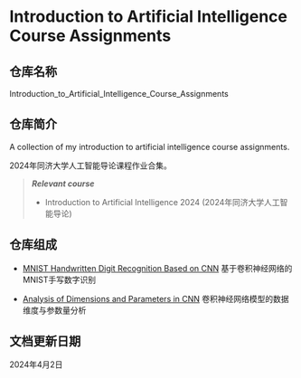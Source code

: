 # Introduction to Artificial Intelligence Course Assignments

## 仓库名称

Introduction_to_Artificial_Intelligence_Course_Assignments

## 仓库简介

A collection of my introduction to artificial intelligence course assignments.

2024年同济大学人工智能导论课程作业合集。

> ***Relevant course***
> * Introduction to Artificial Intelligence 2024 (2024年同济大学人工智能导论)

## 仓库组成

* [MNIST Handwritten Digit Recognition Based on CNN](MNIST_Handwritten_Digit_Recognition_Based_on_CNN)
基于卷积神经网络的MNIST手写数字识别

* [Analysis of Dimensions and Parameters in CNN](Analysis_of_Dimensions_and_Parameters_in_CNN)
卷积神经网络模型的数据维度与参数量分析

## 文档更新日期

2024年4月2日